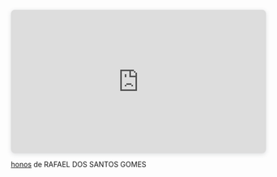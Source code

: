 <div style="position: relative; width: 100%; height: 0; padding-top: 56.2225%;
 padding-bottom: 0; box-shadow: 0 2px 8px 0 rgba(63,69,81,0.16); margin-top: 1.6em; margin-bottom: 0.9em; overflow: hidden;
 border-radius: 8px; will-change: transform;">
  <iframe loading="lazy" style="position: absolute; width: 100%; height: 100%; top: 0; left: 0; border: none; padding: 0;margin: 0;"
    src="https:&#x2F;&#x2F;www.canva.com&#x2F;design&#x2F;DAGCrp126M0&#x2F;K29rrB30SLAeJnOvEhSjGg&#x2F;view?embed" allowfullscreen="allowfullscreen" allow="fullscreen">
  </iframe>
</div>
<a href="https:&#x2F;&#x2F;www.canva.com&#x2F;design&#x2F;DAGCrp126M0&#x2F;K29rrB30SLAeJnOvEhSjGg&#x2F;view?utm_content=DAGCrp126M0&amp;utm_campaign=designshare&amp;utm_medium=embeds&amp;utm_source=link" target="_blank" rel="noopener">honos</a> de RAFAEL DOS SANTOS GOMES

